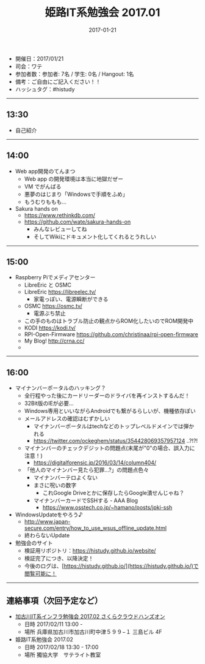 ﻿---
title: 姫路IT系勉強会 2017.01
date: 2017-01-21
categories:
  - 開催履歴
---

* 開催日：2017/01/21
* 司会：ワテ
* 参加者数：参加者: 7名 / 学生: 0名 / Hangout: 1名
* 備考：ご自由にご記入ください！！
* ハッシュタグ：#histudy

---
## 13:30

* 自己紹介

---

## 14:00

* Web app開発のてんまつ
    * Web app の開発環境は本当に地獄だぜー
    * VM でがんばる
    * 悪夢のはじまり「Windowsで手順をふめ」
    * もうむりももも...
* Sakura hands on
    * https://www.rethinkdb.com/
    * https://github.com/wate/sakura-hands-on
        * みんなレビューしてね
        * そしてWikiにドキュメント化してくれるとうれしい

---

## 15:00

* Raspberry Piでメディアセンター
    * LibreEric と OSMC
    * LibreEric https://libreelec.tv/
        * 家電っぽい、電源瞬断ができる
    * OSMC https://osmc.tv/
        * 電源ぶち禁止
    * この手のものはトラブル防止の観点からROM化したいのでROM開発中
    * KODI https://kodi.tv/
    * RPI-Open-Firmware https://github.com/christinaa/rpi-open-firmware
    * My Blog! http://crna.cc/
    *

---

## 16:00
* マイナンバーポータルのハッキング？
    * 全行程やった後にカードリーダーのドライバを再インストするんだ！
    * 32Bit版のIEが必要...
    * Windows専用といいながらAndroidでも繋がるらしいが、機種依存ぽい
    * メールアドレスの確認はむずかしい
        * マイナンバーポータルはtechなどのトップレベルドメインでは弾かれる
        * https://twitter.com/ockeghem/status/354428069357957124 ..?!?!
    * マイナンバーのチェックデジットの問題点(末尾が"0"の場合、誤入力に注意！)
        * https://digitalforensic.jp/2016/03/14/column404/
    * 「他人のマイナンバー見たら犯罪...?」の問題点色々
        * マイナンバーテロよくない
        * まさに呪いの数字
            * これGoogle Driveとかに保存したらGoogle潰せんじゃね？
        * マイナンバーカードでSSHする - AAA Blog
            *  https://www.osstech.co.jp/~hamano/posts/jpki-ssh
* WindowsUpdateをやろう♪
    * http://www.japan-secure.com/entry/how_to_use_wsus_offline_update.html
    * 終わらないUpdate
* 勉強会のサイト
    * 検証用リポジトリ：https://histudy.github.io/website/
    * 検証完了につき、以降決定！
    * 今後のログは、[https://histudy.github.io/](https://histudy.github.io/)で閲覧可能に！

---

## 連絡事項（次回予定など）

* [加古川IT系インフラ勉強会 2017.02 さくらクラウドハンズオン](https://histudy.connpass.com/event/47404/)
    * 日時 2017/02/11 13:00 -
    * 場所 兵庫県加古川市加古川町中津５９９−１ 三島ビル 4F
* 姫路IT系勉強会 2017.02
    * 日時 2017/02/18 13:30 - 17:00
    * 場所 獨協大学　サテライト教室
